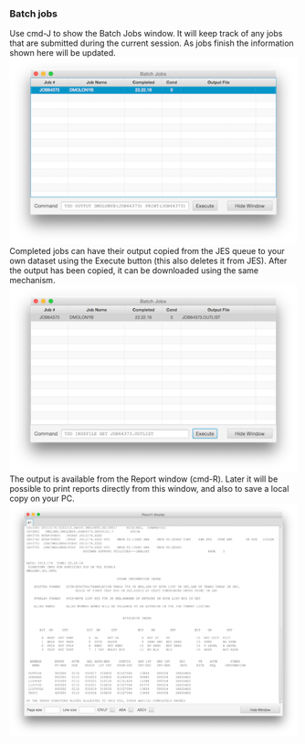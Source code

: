 ### Batch jobs
Use cmd-J to show the Batch Jobs window. It will keep track of any jobs that are submitted during the current session. As jobs finish the information shown here will be updated.  
![Jobs](jobs1.png?raw=true "jobs")  
Completed jobs can have their output copied from the JES queue to your own dataset using the Execute button (this also deletes it from JES). After the output has been copied, it can be downloaded using the same mechanism.  
![Jobs](jobs2.png?raw=true "jobs")  
The output is available from the Report window (cmd-R). Later it will be possible to print reports directly from this window, and also to save a local copy on your PC.  
![Output](output1.png?raw=true "output")
